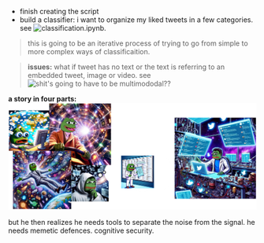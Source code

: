 - finish creating the script 
- build a classifier: i want to organize my liked tweets in a few categories. see ![classification.ipynb](./classification.ipynb). 
> this is going to be an iterative process of trying to go from simple to more complex ways of classificaition. <br/>

> __issues:__ what if tweet has no text or the text is referring to an embedded tweet, image or video. see ![shit's going to have to be multimododal??](https://twitter.com/mayfer/status/1704989552459579398)


__a story in four parts:__
![a story in 4 parts](./for_cherished_client.png)



but he then realizes he needs tools to separate the noise from the signal. he needs memetic defences. cognitive security. 